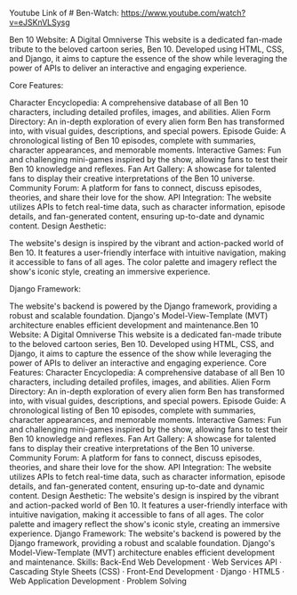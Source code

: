 Youtube Link of # Ben-Watch:
https://www.youtube.com/watch?v=eJSKnVLSysg

Ben 10 Website: A Digital Omniverse
This website is a dedicated fan-made tribute to the beloved cartoon series, Ben 10. Developed using HTML, CSS, and Django, it aims to capture the essence of the show while leveraging the power of APIs to deliver an interactive and engaging experience.

Core Features:

Character Encyclopedia: A comprehensive database of all Ben 10 characters, including detailed profiles, images, and abilities.
Alien Form Directory: An in-depth exploration of every alien form Ben has transformed into, with visual guides, descriptions, and special powers.
Episode Guide: A chronological listing of Ben 10 episodes, complete with summaries, character appearances, and memorable moments.
Interactive Games: Fun and challenging mini-games inspired by the show, allowing fans to test their Ben 10 knowledge and reflexes.
Fan Art Gallery: A showcase for talented fans to display their creative interpretations of the Ben 10 universe.
Community Forum: A platform for fans to connect, discuss episodes, theories, and share their love for the show.
API Integration: The website utilizes APIs to fetch real-time data, such as character information, episode details, and fan-generated content, ensuring up-to-date and dynamic content.
Design Aesthetic:

The website's design is inspired by the vibrant and action-packed world of Ben 10. It features a user-friendly interface with intuitive navigation, making it accessible to fans of all ages. The color palette and imagery reflect the show's iconic style, creating an immersive experience.

Django Framework:

The website's backend is powered by the Django framework, providing a robust and scalable foundation. Django's Model-View-Template (MVT) architecture enables efficient development and maintenance.Ben 10 Website: A Digital Omniverse This website is a dedicated fan-made tribute to the beloved cartoon series, Ben 10. Developed using HTML, CSS, and Django, it aims to capture the essence of the show while leveraging the power of APIs to deliver an interactive and engaging experience. Core Features: Character Encyclopedia: A comprehensive database of all Ben 10 characters, including detailed profiles, images, and abilities. Alien Form Directory: An in-depth exploration of every alien form Ben has transformed into, with visual guides, descriptions, and special powers. Episode Guide: A chronological listing of Ben 10 episodes, complete with summaries, character appearances, and memorable moments. Interactive Games: Fun and challenging mini-games inspired by the show, allowing fans to test their Ben 10 knowledge and reflexes. Fan Art Gallery: A showcase for talented fans to display their creative interpretations of the Ben 10 universe. Community Forum: A platform for fans to connect, discuss episodes, theories, and share their love for the show. API Integration: The website utilizes APIs to fetch real-time data, such as character information, episode details, and fan-generated content, ensuring up-to-date and dynamic content. Design Aesthetic: The website's design is inspired by the vibrant and action-packed world of Ben 10. It features a user-friendly interface with intuitive navigation, making it accessible to fans of all ages. The color palette and imagery reflect the show's iconic style, creating an immersive experience. Django Framework: The website's backend is powered by the Django framework, providing a robust and scalable foundation. Django's Model-View-Template (MVT) architecture enables efficient development and maintenance.
Skills: Back-End Web Development · Web Services API · Cascading Style Sheets (CSS) · Front-End Development · Django · HTML5 · Web Application Development · Problem Solving
